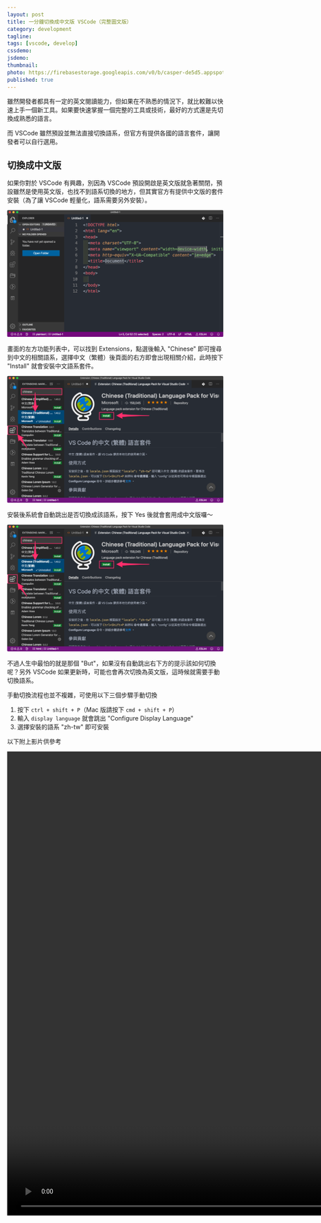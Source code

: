 ```yaml
---
layout: post
title: 一分鐘切換成中文版 VSCode（完整圖文版）
category: development
tagline:
tags: [vscode, develop]
cssdemo:
jsdemo:
thumbnail:
photo: https://firebasestorage.googleapis.com/v0/b/casper-de5d5.appspot.com/o/images%2Fblog%2F201912%2Fvscode_chinese.png?alt=media&token=296ca914-6acb-4817-86d1-ec4c54240648
published: true
---
```


雖然開發者都具有一定的英文閱讀能力，但如果在不熟悉的情況下，就比較難以快速上手一個新工具。如果要快速掌握一個完整的工具或技術，最好的方式還是先切換成熟悉的語言。

而 VSCode 雖然預設並無法直接切換語系，但官方有提供各國的語言套件，讓開發者可以自行選用。

## 切換成中文版

如果你對於 VSCode 有興趣，別因為 VSCode 預設開啟是英文版就急著關閉，預設雖然是使用英文版，也找不到語系切換的地方，但其實官方有提供中文版的套件安裝（為了讓 VSCode 輕量化，語系需要另外安裝）。

<img no-lazy src="/images/2019/vscode/vscode_01.png" alt="">

畫面的左方功能列表中，可以找到 Extensions，點選後輸入 "Chinese" 即可搜尋到中文的相關語系，選擇中文（繁體）後頁面的右方即會出現相關介紹，此時按下 "Install" 就會安裝中文語系套件。

<img no-lazy src="/images/2019/vscode/vscode_02.png" alt="">


安裝後系統會自動跳出是否切換成該語系，按下 Yes 後就會套用成中文版囉～

<img no-lazy src="/images/2019/vscode/vscode_02.png" alt="">


不過人生中最怕的就是那個 "But"，如果沒有自動跳出右下方的提示該如何切換呢？另外 VSCode 如果更新時，可能也會再次切換為英文版，這時候就需要手動切換語系。

手動切換流程也並不複雜，可使用以下三個步驟手動切換
1. 按下 `ctrl + shift + P`（Mac 版請按下 `cmd + shift + P`）
2. 輸入 `display language` 就會跳出 "Configure Display Language"
3. 選擇安裝的語系 "zh-tw" 即可安裝

以下附上影片供參考

<video width="1920" height="1080" class="img-fluid" controls><source src="/images/2019/vscode/vscode_中文化.mp4" type="video/mp4"></video>

